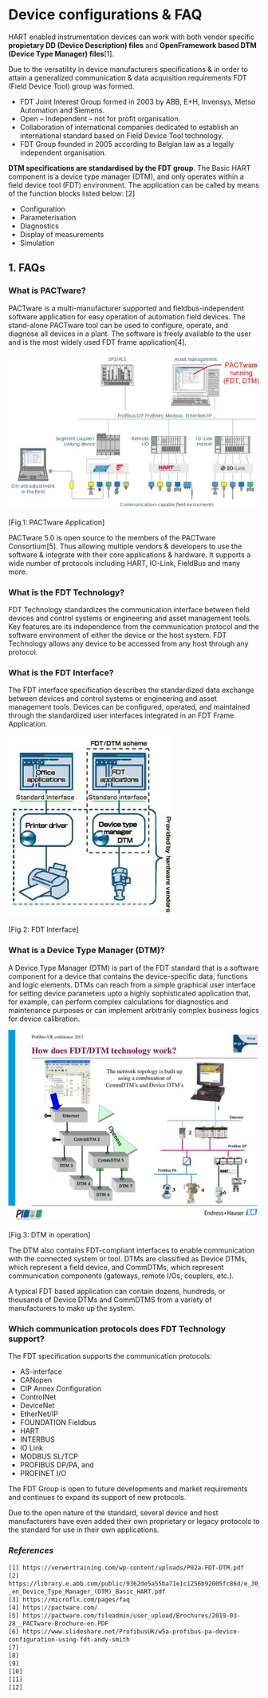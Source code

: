 # Device configurations & FAQ

HART enabled instrumentation devices can work with both vendor specific **propietary DD (Device Description) files** and **OpenFramework based DTM (Device Type Manager) files**[1]. 

Due to the versatility in device manufacturers specifications & in order to attain a generalized communication & data acquisition requirements FDT (Field Device Tool) group was formed. 

* FDT Joint Interest Group formed in 2003 by ABB, E+H, Invensys, Metso Automation and Siemens.
* Open – Independent – not for profit organisation.
* Collaboration of international companies dedicated to establish an international standard based on Field Device Tool technology.
* FDT Group founded in 2005 according to Belgian law as a legally independent organisation.

**DTM specifications are standardised by the FDT group**. The Basic HART component is a device type manager (DTM), and only operates within a field device tool (FDT) environment. The application can be called by means of the function blocks listed below: [2]

- Configuration
- Parameterisation
- Diagnostics
- Display of measurements
- Simulation

## 1. FAQs

### What is PACTware?
PACTware is a multi-manufacturer supported and fieldbus-independent software application for easy operation of automation field devices. The stand-alone PACTware tool can be used to configure, operate, and diagnose all devices in a plant. The software is freely available to the user and is the most widely used FDT frame application[4]. 

![Fig.1: PACTware Application](https://github.com/biplabro/HART-Protocol-Basics/blob/main/02.%20Images/PACTware.jpg)

[Fig.1: PACTware Application]

PACTware 5.0 is open source to the members of the PACTware Consortium[5]. Thus allowing multiple vendors & developers to use the software & integrate with their core applications & hardware. It supports a wide number of protocols including HART, IO-Link, FieldBus and many more. 

###  What is the FDT Technology? 
FDT Technology standardizes the communication interface between field devices and control systems or engineering and asset management tools. Key features are its independence from the communication protocol and the software environment of either the device or the host system. FDT Technology allows any device to be accessed from any host through any protocol.

###  What is the FDT Interface? 
The FDT interface specification describes the standardized data exchange between devices and control systems or engineering and asset management tools. Devices can be configured, operated, and maintained through the standardized user interfaces integrated in an FDT Frame Application.

![Fig.2: FDT Interface](https://github.com/biplabro/HART-Protocol-Basics/blob/main/02.%20Images/FDT-DTM.jpg)

[Fig.2: FDT Interface]

###  What is a Device Type Manager (DTM)? 
A Device Type Manager (DTM) is part of the FDT standard that is a software component for a device that contains the device-specific data, functions and logic elements. DTMs can reach from a simple graphical user interface for setting device parameters upto a highly sophisticated application that, for example, can perform complex calculations for diagnostics and maintenance purposes or can implement arbitrarily complex business logics for device calibration.

![Fig.3: DTM in operation](https://github.com/biplabro/HART-Protocol-Basics/blob/main/02.%20Images/DTM-in-action.jpg)

[Fig.3: DTM in operation]

The DTM also contains FDT-compliant interfaces to enable communication with the connected system or tool. DTMs are classified as Device DTMs, which represent a field device, and CommDTMs, which represent communication components (gateways, remote I/Os, couplers, etc.).

A typical FDT based application can contain dozens, hundreds, or thousands of Device DTMs and CommDTMS from a variety of manufacturers to make up the system.

###  Which communication protocols does FDT Technology support? 
The FDT specification supports the communication protocols:
* AS-interface
* CANopen
* CIP Annex Configuration
* ControlNet
* DeviceNet
* EtherNet/IP
* FOUNDATION Fieldbus
* HART
* INTERBUS
* IO Link
* MODBUS SL/TCP
* PROFIBUS DP/PA, and 
* PROFINET I/O

The FDT Group is open to future developments and market requirements and continues to expand its support of new protocols.

Due to the open nature of the standard, several device and host manufacturers have even added their own proprietary or legacy protocols to the standard for use in their own applications.

### 


### 


### 
















### _References_

```
[1] https://verwertraining.com/wp-content/uploads/P02a-FDT-DTM.pdf
[2] https://library.e.abb.com/public/9362de5a55ba71e1c1256b92005fc86d/e_30_72_8850_0_-_en_Device_Type_Manager_(DTM)_Basic_HART.pdf
[3] https://microflx.com/pages/faq
[4] https://pactware.com/
[5] https://pactware.com/fileadmin/user_upload/Brochures/2019-03-28__PACTware-Brochure-en.PDF
[6] https://www.slideshare.net/ProfibusUK/w5a-profibus-pa-device-configuration-using-fdt-andy-smith
[7] 
[8] 
[9] 
[10] 
[11] 
[12] 
```
